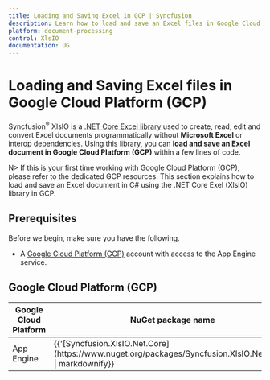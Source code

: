 ```yaml
---
title: Loading and Saving Excel in GCP | Syncfusion
description: Learn how to load and save an Excel files in Google Cloud Platform (GCP) using .NET Core Excel library (XlsIO).
platform: document-processing
control: XlsIO
documentation: UG
---
```


# Loading and Saving Excel files in Google Cloud Platform (GCP)

Syncfusion<sup>&reg;</sup> XlsIO is a [.NET Core Excel library](https://www.syncfusion.com/document-processing/excel-framework/net-core/excel-library) used to create, read, edit and convert Excel documents programmatically without **Microsoft Excel** or interop dependencies. Using this library, you can **load and save an Excel document in Google Cloud Platform (GCP)** within a few lines of code.

N> If this is your first time working with Google Cloud Platform (GCP), please refer to the dedicated GCP resources. This section explains how to load and save an Excel document in C# using the .NET Core Exel (XlsIO) library in GCP. 

## Prerequisites 

Before we begin, make sure you have the following.

* A [Google Cloud Platform (GCP)](https://console.cloud.google.com/getting-started) account with access to the App Engine service.

## Google Cloud Platform (GCP)

<table>
<thead>
<tr>
<th>
Google Cloud Platform<br/></th><th>
NuGet package name<br/></th></tr></thead>
<tr>
<td>
App Engine
<br/></td><td>
{{'[Syncfusion.XlsIO.Net.Core](https://www.nuget.org/packages/Syncfusion.XlsIO.Net.Core)' | markdownify}}<br/> 
</td></tr>
</table>